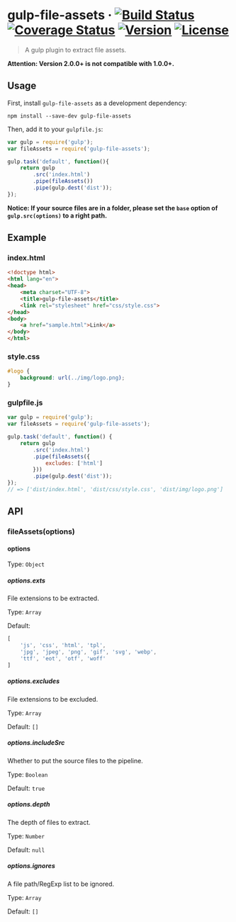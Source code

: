 # gulp-file-assets · [![Build Status][build-image]][build-url] [![Coverage Status][coverage-image]][coverage-url] [![Version][version-image]][version-url] [![License][license-image]][license-url]

> A gulp plugin to extract file assets.

**Attention: Version 2.0.0+ is not compatible with 1.0.0+.**

## Usage

First, install `gulp-file-assets` as a development dependency:

```shell
npm install --save-dev gulp-file-assets
```

Then, add it to your `gulpfile.js`:

```js
var gulp = require('gulp');
var fileAssets = require('gulp-file-assets');

gulp.task('default', function(){
	return gulp
		.src('index.html')
		.pipe(fileAssets())
		.pipe(gulp.dest('dist'));
});
```

**Notice: If your source files are in a folder, please set the `base` option of `gulp.src(options)` to a right path.**

## Example

### index.html

```html
<!doctype html>
<html lang="en">
<head>
	<meta charset="UTF-8">
	<title>gulp-file-assets</title>
	<link rel="stylesheet" href="css/style.css">
</head>
<body>
	<a href="sample.html">Link</a>
</body>
</html>
```

### style.css

```css
#logo {
	background: url(../img/logo.png);
}
```

### gulpfile.js

```js
var gulp = require('gulp');
var fileAssets = require('gulp-file-assets');

gulp.task('default', function() {
	return gulp
		.src('index.html')
		.pipe(fileAssets({
			excludes: ['html']
		}))
		.pipe(gulp.dest('dist'));
});
// => ['dist/index.html', 'dist/css/style.css', 'dist/img/logo.png']
```

## API

### fileAssets(options)

#### options

Type: `Object`

##### options.exts

File extensions to be extracted.

Type: `Array`

Default:
```js
[
	'js', 'css', 'html', 'tpl',
	'jpg', 'jpeg', 'png', 'gif', 'svg', 'webp',
	'ttf', 'eot', 'otf', 'woff'
]
```
##### options.excludes

File extensions to be excluded.

Type: `Array`

Default: `[]`

##### options.includeSrc

Whether to put the source files to the pipeline.

Type: `Boolean`

Default: `true`

##### options.depth

The depth of files to extract.

Type: `Number`

Default: `null`

##### options.ignores

A file path/RegExp list to be ignored.

Type: `Array`

Default: `[]`

[build-url]: https://circleci.com/gh/Lanfei/gulp-file-assets
[build-image]: https://img.shields.io/circleci/project/github/Lanfei/gulp-file-assets.svg
[coverage-url]: https://codecov.io/github/Lanfei/gulp-file-assets
[coverage-image]: https://img.shields.io/codecov/c/github/Lanfei/gulp-file-assets.svg
[version-url]: https://npmjs.org/package/gulp-file-assets
[version-image]: https://img.shields.io/npm/v/gulp-file-assets.svg
[license-url]: https://github.com/Lanfei/gulp-file-assets/blob/master/LICENSE
[license-image]: https://img.shields.io/npm/l/gulp-file-assets.svg
